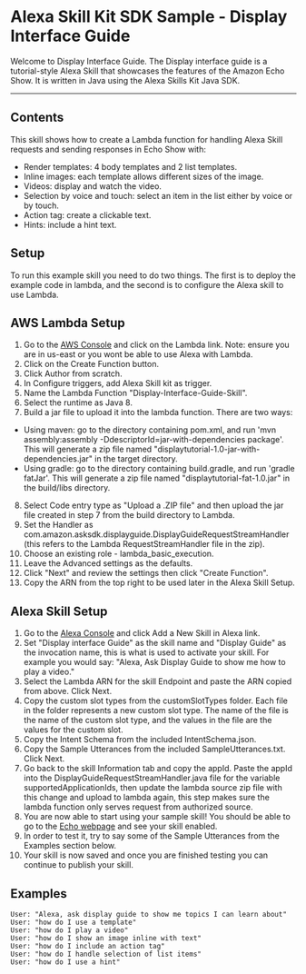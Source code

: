 Alexa Skill Kit SDK Sample - Display Interface Guide
===================


Welcome to Display Interface Guide. The Display interface guide is a tutorial-style Alexa Skill that showcases the features of the Amazon Echo Show. It is written in Java using the Alexa Skills Kit Java SDK.

----------


Contents
-------------
This skill shows how to create a Lambda function for handling Alexa Skill requests and sending responses in Echo Show with:

- Render templates: 4 body templates and 2 list templates.
- Inline images: each template allows different sizes of the image.
- Videos: display and watch the video.
- Selection by voice and touch: select an item in the list either by voice or by touch.
- Action tag: create a clickable text.
- Hints: include a hint text.





Setup
-------------
To run this example skill you need to do two things. The first is to deploy the example code in lambda, and the second is to configure the Alexa skill to use Lambda.

AWS Lambda Setup
----------------------------
1. Go to the [AWS Console](https://aws.amazon.com/) and click on the Lambda link. Note: ensure you are in us-east or you wont be able to use Alexa with Lambda.
2. Click on the Create Function button.
3. Click Author from scratch.
4. In Configure triggers, add Alexa Skill kit as trigger.
5. Name the Lambda Function "Display-Interface-Guide-Skill".
6. Select the runtime as Java 8.
7. Build a jar file to upload it into the lambda function. There are two ways:
- Using maven: go to the directory containing pom.xml, and run 'mvn assembly:assembly -DdescriptorId=jar-with-dependencies package'. This will generate a zip file named "displaytutorial-1.0-jar-with-dependencies.jar" in the target directory. 
- Using gradle: go to the directory containing build.gradle,  and run 'gradle fatJar'. This will generate a zip file named "displaytutorial-fat-1.0.jar" in the build/libs directory.
8. Select Code entry type as "Upload a .ZIP file" and then upload the jar file created in step 7 from the build directory to Lambda.
9. Set the Handler as com.amazon.asksdk.displayguide.DisplayGuideRequestStreamHandler (this refers to the Lambda RequestStreamHandler file in the zip).
10. Choose an existing role - lambda_basic_execution.
11. Leave the Advanced settings as the defaults.
12. Click "Next" and review the settings then click "Create Function".
13. Copy the ARN from the top right to be used later in the Alexa Skill Setup.

Alexa Skill Setup
------------------------
1. Go to the [Alexa Console](https://developer.amazon.com) and click Add a New Skill in Alexa link.
2. Set "Display interface Guide" as the skill name and "Display Guide" as the invocation name, this is what is used to activate your skill. For example you would say: "Alexa, Ask Display Guide to show me how to play a video."
3. Select the Lambda ARN for the skill Endpoint and paste the ARN copied from above. Click Next.
4. Copy the custom slot types from the customSlotTypes folder. Each file in the folder represents a new custom slot type. The name of the file is the name of the custom slot type, and the values in the file are the values for the custom slot.
5. Copy the Intent Schema from the included IntentSchema.json.
6. Copy the Sample Utterances from the included SampleUtterances.txt. Click Next.
7. Go back to the skill Information tab and copy the appId. Paste the appId into the DisplayGuideRequestStreamHandler.java file for the variable supportedApplicationIds, then update the lambda source zip file with this change and upload to lambda again, this step makes sure the lambda function only serves request from authorized source.
8. You are now able to start using your sample skill! You should be able to go to the [Echo webpage](https://alexa.amazon.com/) and see your skill enabled.
9. In order to test it, try to say some of the Sample Utterances from the Examples section below.
10. Your skill is now saved and once you are finished testing you can continue to publish your skill.

Examples
--------------
    User: "Alexa, ask display guide to show me topics I can learn about"
    User: "how do I use a template"
    User: "how do I play a video"
    User: "how do I show an image inline with text"
    User: "how do I include an action tag"
    User: "how do I handle selection of list items"
    User: "how do I use a hint"




